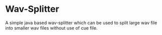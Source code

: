 # Wav-Splitter
A simple java based wav-splitter which can be used to split large wav file into smaller wav files without use of cue file.
